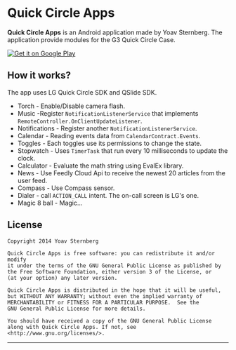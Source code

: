 # Quick Circle Apps

**Quick Circle Apps** is an Android application made by Yoav Sternberg.
The application provide modules for the G3 Quick Circle Case.

[![Get it on Google Play](http://www.android.com/images/brand/get_it_on_play_logo_small.png)](https://play.google.com/store/apps/details?id=com.yoavst.quickapps)  

## How it works?
The app uses LG Quick Circle SDK and QSlide SDK.  
* Torch - Enable/Disable camera flash.  
* Music -Register `NotificationListenerService` that implements `RemoteController.OnClientUpdateListener`.
* Notifications - Register another `NotificationListenerService`.  
* Calendar - Reading events data from `CalendarContract.Events`.  
* Toggles - Each toggles use its permissions to change the state.  
* Stopwatch - Uses `TimerTask` that run every 10 milliseconds to update the clock.
* Calculator - Evaluate the math string using EvalEx library.
* News - Use Feedly Cloud Api to receive the newest 20 articles from the user feed.
* Compass - Use Compass sensor.
* Dialer - call `ACTION_CALL` intent. The on-call screen is LG's one.
* Magic 8 ball - Magic...

License
-------

    Copyright 2014 Yoav Sternberg

    Quick Circle Apps is free software: you can redistribute it and/or modify
    it under the terms of the GNU General Public License as published by
    the Free Software Foundation, either version 3 of the License, or
    (at your option) any later version.

    Quick Circle Apps is distributed in the hope that it will be useful,
    but WITHOUT ANY WARRANTY; without even the implied warranty of
    MERCHANTABILITY or FITNESS FOR A PARTICULAR PURPOSE.  See the
    GNU General Public License for more details.

    You should have received a copy of the GNU General Public License
    along with Quick Circle Apps. If not, see <http://www.gnu.org/licenses/>.

---
